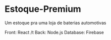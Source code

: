 # Estoque-Premium
Um estoque pra uma loja de baterias automotivas

Front: React /t
Back: Node.js
Database: Firebase
